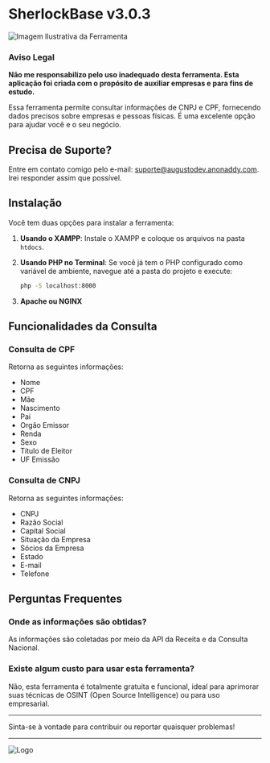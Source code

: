 # SherlockBase v3.0.3 

![ Imagem Ilustrativa da Ferramenta](https://github.com/user-attachments/assets/33d8ad81-cf57-4a81-935d-8f8ba6b4a787)

### Aviso Legal
**Não me responsabilizo pelo uso inadequado desta ferramenta. Esta aplicação foi criada com o propósito de auxiliar empresas e para fins de estudo.**

Essa ferramenta permite consultar informações de CNPJ e CPF, fornecendo dados precisos sobre empresas e pessoas físicas.
É uma excelente opção para ajudar você e o seu negócio.


## Precisa de Suporte?
Entre em contato comigo pelo e-mail: [suporte@augustodev.anonaddy.com](mailto:suporte@augustodev.anonaddy.com). Irei responder assim que possível.

## Instalação

Você tem duas opções para instalar a ferramenta:

1. **Usando o XAMPP**: Instale o XAMPP e coloque os arquivos na pasta `htdocs`.

2. **Usando PHP no Terminal**: Se você já tem o PHP configurado como variável de ambiente, navegue até a pasta do projeto e execute:
   ```bash
   php -S localhost:8000
   ```
3. **Apache ou NGINX**
## Funcionalidades da Consulta

### Consulta de CPF
Retorna as seguintes informações:
- Nome
- CPF
- Mãe
- Nascimento
- Pai
- Orgão Emissor
- Renda
- Sexo
- Título de Eleitor
- UF Emissão 
  
### Consulta de CNPJ
Retorna as seguintes informações:
- CNPJ
- Razão Social
- Capital Social
- Situação da Empresa
- Sócios da Empresa
- Estado
- E-mail
- Telefone

## Perguntas Frequentes

### Onde as informações são obtidas?
As informações são coletadas por meio da API da Receita e da Consulta Nacional.

### Existe algum custo para usar esta ferramenta?
Não, esta ferramenta é totalmente gratuita e funcional, ideal para aprimorar suas técnicas de OSINT (Open Source Intelligence) ou para uso empresarial.

---

Sinta-se à vontade para contribuir ou reportar quaisquer problemas!

---

![Logo](https://user-images.githubusercontent.com/121616883/211920003-3de2fe7e-ef41-42cc-b98c-9d6cfead41eb.png)
